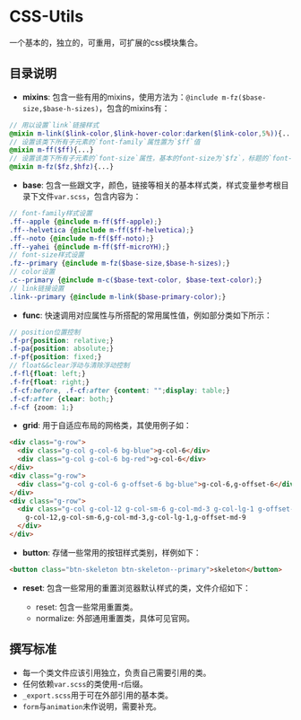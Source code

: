 # CSS-Utils

一个基本的，独立的，可重用，可扩展的css模块集合。

## 目录说明

- **mixins**: 包含一些有用的mixins，使用方法为：`@include m-fz($base-size,$base-h-sizes)`，包含的mixins有：

```scss
// 用以设置`link`链接样式
@mixin m-link($link-color,$link-hover-color:darken($link-color,5%)){...}
// 设置该类下所有子元素的`font-family`属性置为`$ff`值
@mixin m-ff($ff){...}
// 设置该类下所有子元素的`font-size`属性，基本的font-size为`$fz`，标题的`font-size`为`$hfz`
@mixin m-fz($fz,$hfz){...}  
```

- **base**: 包含一些跟文字，颜色，链接等相关的基本样式类，样式变量参考根目录下文件`var.scss`，包含内容为：

```scss
// font-family样式设置
.ff--apple {@include m-ff($ff-apple);}
.ff--helvetica {@include m-ff($ff-helvetica);}
.ff--noto {@include m-ff($ff-noto);}
.ff--yahei {@include m-ff($ff-microYH);}
// font-size样式设置
.fz--primary {@include m-fz($base-size,$base-h-sizes);}
// color设置
.c--primary {@include m-c($base-text-color, $base-text-color);}
// link链接设置
.link--primary {@include m-link($base-primary-color);}
```

- **func**: 快速调用对应属性与所搭配的常用属性值，例如部分类如下所示：

```scss
// position位置控制
.f-pr{position: relative;}
.f-pa{position: absolute;}
.f-pf{position: fixed;}
// float&&clear浮动与清除浮动控制
.f-fl{float: left;}
.f-fr{float: right;}
.f-cf:before, .f-cf:after {content: "";display: table;}
.f-cf:after {clear: both;}
.f-cf {zoom: 1;}
```

- **grid**: 用于自适应布局的网格类，其使用例子如：

```html
<div class="g-row">
  <div class="g-col g-col-6 bg-blue">g-col-6</div>
  <div class="g-col g-col-6 bg-red">g-col-6</div>
</div>
<div class="g-row">
  <div class="g-col g-col-6 g-offset-6 bg-blue">g-col-6,g-offset-6</div>
</div>
<div class="g-row">
  <div class="g-col g-col-12 g-col-sm-6 g-col-md-3 g-col-lg-1 g-offset-md-9 bg-red ">
    g-col-12,g-col-sm-6,g-col-md-3,g-col-lg-1,g-offset-md-9
  </div>
</div>
```

- **button**: 存储一些常用的按钮样式类别，样例如下：

```html
<button class="btn-skeleton btn-skeleton--primary">skeleton</button>
```

- **reset**: 包含一些常用的重置浏览器默认样式的类，文件介绍如下：

  - reset: 包含一些常用重置类。
  - normalize: 外部通用重置类，具体可见官网。

## 撰写标准

- 每一个类文件应该引用独立，负责自己需要引用的类。
- 任何依赖`var.scss`的类使用-r后缀。
- `_export.scss`用于可在外部引用的基本类。
- `form`与`animation`未作说明，需要补充。
